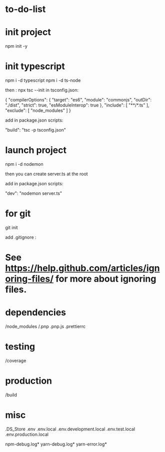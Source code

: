 # to-do-list

# init project

npm init -y

# init typescript 

npm i -d typescript
npm i -d ts-node

then : npx tsc --init
in tsconfig.json: 

{
  "compilerOptions": {
    "target": "es6",
    "module": "commonjs",
    "outDir": "./dist",
    "strict": true,
    "esModuleInterop": true
  },
  "include": [
    "**/*.ts"
  ],
  "exclude": [
    "node_modules"
  ]
}

add in package.json scripts: 

"build": "tsc -p tsconfig.json"

# launch project

npm i -d nodemon

then you can create server.ts at the root

add in package.json scripts: 

"dev": "nodemon server.ts"

# for git 

git init

add .gitignore : 

# See https://help.github.com/articles/ignoring-files/ for more about ignoring files.

# dependencies
/node_modules
/.pnp
.pnp.js
.prettierrc

# testing
/coverage

# production
/build

# misc
.DS_Store
.env
.env.local
.env.development.local
.env.test.local
.env.production.local

npm-debug.log*
yarn-debug.log*
yarn-error.log*

